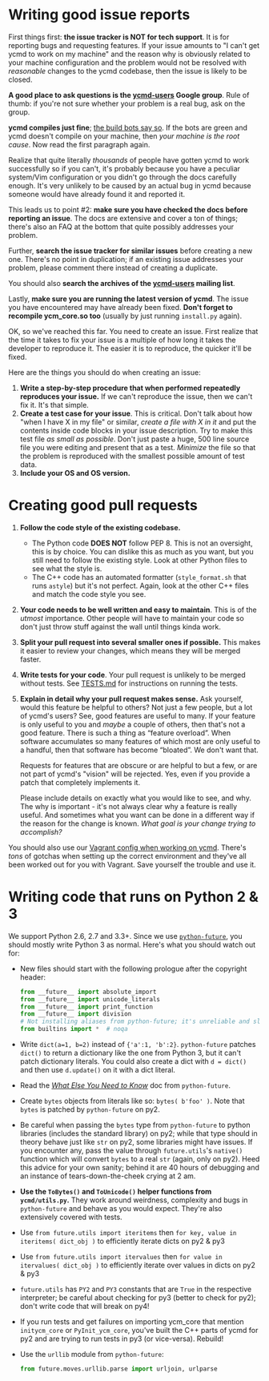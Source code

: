 Writing good issue reports
==========================

First things first: **the issue tracker is NOT for tech support**. It is for
reporting bugs and requesting features. If your issue amounts to "I can't get
ycmd to work on my machine" and the reason why is obviously related to your
machine configuration and the problem would not be resolved with _reasonable_
changes to the ycmd codebase, then the issue is likely to be closed.

**A good place to ask questions is the [ycmd-users][] Google group**. Rule of
thumb: if you're not sure whether your problem is a real bug, ask on the group.

**ycmd compiles just fine**; [the build bots say so][build-bots]. If the bots are
green and ycmd doesn't compile on your machine, then _your machine is the root
cause_. Now read the first paragraph again.

Realize that quite literally _thousands_ of people have gotten ycmd to work
successfully so if you can't, it's probably because you have a peculiar
system/Vim configuration or you didn't go through the docs carefully enough.
It's very unlikely to be caused by an actual bug in ycmd because someone would
have already found it and reported it.

This leads us to point #2: **make sure you have checked the docs before
reporting an issue**. The docs are extensive and cover a ton of things; there's
also an FAQ at the bottom that quite possibly addresses your problem.

Further, **search the issue tracker for similar issues** before creating a new
one. There's no point in duplication; if an existing issue addresses your
problem, please comment there instead of creating a duplicate.

You should also **search the archives of the [ycmd-users][] mailing list**.

Lastly, **make sure you are running the latest version of ycmd**. The issue you
have encountered may have already been fixed. **Don't forget to recompile
ycm_core.so too** (usually by just running `install.py` again).

OK, so we've reached this far. You need to create an issue. First realize that
the time it takes to fix your issue is a multiple of how long it takes the
developer to reproduce it. The easier it is to reproduce, the quicker it'll be
fixed.

Here are the things you should do when creating an issue:

1. **Write a step-by-step procedure that when performed repeatedly reproduces
   your issue.** If we can't reproduce the issue, then we can't fix it. It's
   that simple.
2. **Create a test case for your issue**. This is critical. Don't talk about how
   "when I have X in my file" or similar, _create a file with X in it_ and put
   the contents inside code blocks in your issue description. Try to make this
   test file _as small as possible_. Don't just paste a huge, 500 line source
   file you were editing and present that as a test. _Minimize_ the file so that
   the problem is reproduced with the smallest possible amount of test data.
3. **Include your OS and OS version.**


Creating good pull requests
===========================

1.  **Follow the code style of the existing codebase.**
    - The Python code **DOES NOT** follow PEP 8. This is not an oversight, this
      is by choice. You can dislike this as much as you want, but you still need
      to follow the existing style. Look at other Python files to see what the
      style is.
    - The C++ code has an automated formatter (`style_format.sh` that runs
      `astyle`) but it's not perfect. Again, look at the other C++ files and
      match the code style you see.

2.  **Your code needs to be well written and easy to maintain**. This is of the
    _utmost_ importance. Other people will have to maintain your code so don't
    just throw stuff against the wall until things kinda work.

3.  **Split your pull request into several smaller ones if possible.** This
    makes it easier to review your changes, which means they will be merged
    faster.

4.  **Write tests for your code**. Your pull request is unlikely to be merged
    without tests. See [TESTS.md][ycmd-tests] for instructions on running the
    tests.

5.  **Explain in detail why your pull request makes sense.** Ask yourself, would
    this feature be helpful to others? Not just a few people, but a lot of
    ycmd's users? See, good features are useful to many. If your feature is only
    useful to you and _maybe_ a couple of others, then that's not a good
    feature.  There is such a thing as “feature overload”. When software
    accumulates so many features of which most are only useful to a handful,
    then that software has become “bloated”. We don't want that.

    Requests for features that are obscure or are helpful to but a few, or are
    not part of ycmd's "vision" will be rejected. Yes, even if you provide a
    patch that completely implements it.

    Please include details on exactly what you would like to see, and why. The
    why is important - it's not always clear why a feature is really useful. And
    sometimes what you want can be done in a different way if the reason for the
    change is known. _What goal is your change trying to accomplish?_

You should also use our [Vagrant config when working on ycmd][dev-setup].
There's _tons_ of gotchas when setting up the correct environment and they've
all been worked out for you with Vagrant. Save yourself the trouble and use it.


Writing code that runs on Python 2 & 3
======================================

We support Python 2.6, 2.7 and 3.3+. Since we use
[`python-future`][python-future], you should mostly write Python 3 as normal.
Here's what you should watch out for:

- New files should start with the following prologue after the copyright header:

    ```python
    from __future__ import absolute_import
    from __future__ import unicode_literals
    from __future__ import print_function
    from __future__ import division
    # Not installing aliases from python-future; it's unreliable and slow.
    from builtins import *  # noqa
    ```

- Write `dict(a=1, b=2)` instead of `{'a':1, 'b':2}`. `python-future` patches
  `dict()` to return a dictionary like the one from Python 3, but it can't patch
  dictionary literals. You could also create a dict with `d = dict()` and then
  use `d.update()` on it with a dict literal.
- Read the [_What Else You Need to Know_][what-else] doc from `python-future`.
- Create `bytes` objects from literals like so: `bytes( b'foo' )`. Note that
  `bytes` is patched by `python-future` on py2.
- Be careful when passing the `bytes` type from `python-future` to python
  libraries (includes the standard library) on py2; while that type should in
  theory behave just like `str` on py2, some libraries might have issues. If you
  encounter any, pass the value through `future.utils`'s `native()` function
  which will convert `bytes` to a real `str` (again, only on py2). Heed this
  advice for your own sanity; behind it are 40 hours of debugging and an
  instance of tears-down-the-cheek crying at 2 am.
- **Use the `ToBytes()` and `ToUnicode()` helper functions from
  `ycmd/utils.py`.** They work around weirdness, complexity and bugs in
  `python-future` and behave as you would expect. They're also extensively
  covered with tests.
- Use `from future.utils import iteritems`
  then `for key, value in iteritems( dict_obj )` to efficiently iterate dicts on
  py2 & py3
- Use `from future.utils import itervalues` then `for value in itervalues(
  dict_obj )` to efficiently iterate over values in dicts on py2 & py3
- `future.utils` has `PY2` and `PY3` constants that are `True` in the respective
  interpreter; be careful about checking for py3 (better to check for py2);
  don't write code that will break on py4!
- If you run tests and get failures on importing ycm_core that mention
  `initycm_core` or `PyInit_ycm_core`, you've built the C++ parts of ycmd for
  py2 and are trying to run tests in py3 (or vice-versa). Rebuild!
- Use the `urllib` module from `python-future`:

    ```python
    from future.moves.urllib.parse import urljoin, urlparse
    ```


[build-bots]: https://travis-ci.org/Valloric/ycmd
[ycmd-users]: https://groups.google.com/forum/?hl=en#!forum/ycmd-users
[ycmd-tests]: https://github.com/Valloric/ycmd/blob/master/TESTS.md
[dev-setup]: https://github.com/Valloric/ycmd/blob/master/DEV_SETUP.md
[python-future]: http://python-future.org/index.html
[what-else]: http://python-future.org/what_else.html
